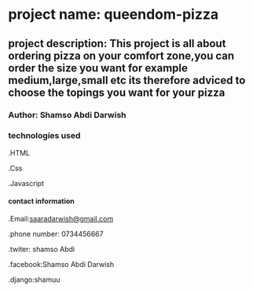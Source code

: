 # project name: queendom-pizza

## project description: This project is all about ordering pizza on your comfort zone,you can order the size you want for example medium,large,small etc its therefore adviced to choose the topings you want for your pizza


### Author: Shamso Abdi Darwish

### technologies used

.HTML

.Css

.Javascript

#### contact information

.Email:saaradarwish@gmail.com

.phone number: 0734456667

.twiter: shamso Abdi

.facebook:Shamso Abdi Darwish

.django:shamuu